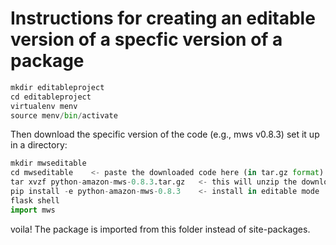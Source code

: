 # Instructions for creating an editable version of a specfic version of a package
```python
mkdir editableproject
cd editableproject
virtualenv menv
source menv/bin/activate
```
Then download the specific version of the code (e.g., mws v0.8.3)
set it up in a directory:
```python
mkdir mwseditable
cd mwseditable    <- paste the downloaded code here (in tar.gz format)
tar xvzf python-amazon-mws-0.8.3.tar.gz   <- this will unzip the downloaded code
pip install -e python-amazon-mws-0.8.3    <- install in editable mode
flask shell
import mws
```
voila! The package is imported from this folder instead of site-packages.
